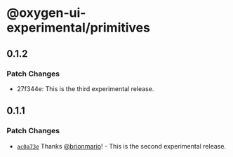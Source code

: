 # @oxygen-ui-experimental/primitives

## 0.1.2

### Patch Changes

- 27f344e: This is the third experimental release.

## 0.1.1

### Patch Changes

- [`ac0a73e`](https://github.com/wso2/oxygen-ui/commit/ac0a73e4ec5aac946cd6d370350050f343e69d69) Thanks [@brionmario](https://github.com/brionmario)! - This is the second experimental release.
